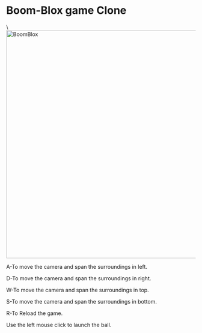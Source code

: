 # Boom-Blox game Clone
\\
<img width="608" alt="BoomBlox" src="https://user-images.githubusercontent.com/56839995/166508066-b9314762-72fb-4488-b363-d27b331cfbef.png">

A-To move the camera and span the surroundings in left.

D-To move the camera and span the surroundings in right.

W-To move the camera and span the surroundings in top.

S-To move the camera and span the surroundings in bottom.

R-To Reload the game.

Use the left mouse click to launch the ball.
